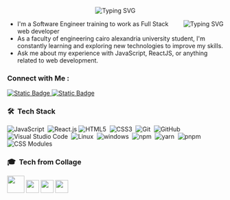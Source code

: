 <!-- Typing SVG by DenverCoder1 - https://github.com/DenverCoder1/readme-typing-svg -->
<p align="center">
<img src="https://readme-typing-svg.demolab.com?font=Fira+Code&size=22&pause=1945&color=5A6BF7&width=435&lines=Welcome+to+Hazem+Sabry's+profile;I'am+Happy+to+get+you+to+here!" alt="Typing SVG" />
</p> 

<img align="right" src="https://readme-typing-svg.demolab.com?font=Rubik&duration=2000&pause=100&background=000000&center=true&vCenter=true&multiline=true&repeat=false&width=180&height=150&lines=from+ME+import+*;while+True%3A;++++eat();++++code();++++sleep()" alt="Typing SVG" />

- I'm a Software Engineer training to work as Full Stack web developer
- As a  faculty of engineering cairo alexandria university student, I'm constantly learning and exploring new technologies to improve my skills.
- Ask me about my experience with JavaScript, ReactJS, or anything related to web development.
<!--- Check out my portfolio at  to see some of the projects I've worked on.-->


### Connect with Me :

<a href="https://www.linkedin.com/in/hazem-sabry-1b1ab021a/" target="_blank"><img alt="Static Badge" src="https://img.shields.io/badge/Hazem%20Sabry-0077B5?style=for-the-badge&logo=Linkedin&logoColor=white">
</a>
<a href="https://wa.me/+201117176767" target="_blank"><img alt="Static Badge" src="https://img.shields.io/badge/Hazem%20Sabry-25D366?style=for-the-badge&logo=Whatsapp&logoColor=white">
</a>

### 🛠 &nbsp;Tech Stack
![JavaScript](https://img.shields.io/badge/-JavaScript-05122A?style=flat&logo=javascript)&nbsp;
![React.js](https://img.shields.io/badge/-React-05122A?style=flat&logo=react)
![HTML5](https://img.shields.io/badge/-HTML5-05122A?style=flat&logo=HTML5)&nbsp;
![CSS3](https://img.shields.io/badge/-CSS3-05122A?style=flat&logo=CSS3&logoColor=1572B6)&nbsp;
![Git](https://img.shields.io/badge/-Git-05122A?style=flat&logo=git)&nbsp;
![GitHub](https://img.shields.io/badge/-GitHub-05122A?style=flat&logo=github)&nbsp;
![Visual Studio Code](https://img.shields.io/badge/-Visual%20Studio%20Code-05122A?style=flat&logo=visual-studio-code&logoColor=007ACC)&nbsp;
![Linux](https://img.shields.io/badge/-linux-05122A?style=flat&logo=linux&logoColor=FCC624)&nbsp;
![windows](https://img.shields.io/badge/-Windows-05122A?style=flat&logo=windows10&logoColor=%230078D4)&nbsp;
![npm](https://img.shields.io/badge/-npm-05122A?style=flat&logo=npm&logoColor=CB3837)&nbsp;
![yarn](https://img.shields.io/badge/-yarn-05122A?style=flat&logo=yarn&logoColor=2C8EBB)&nbsp;
![pnpm](https://img.shields.io/badge/-pnpm-05122A?style=flat&logo=pnpm&logoColor=F69220)&nbsp;
![CSS Modules](https://img.shields.io/badge/-CSS%20Modules-05122A?style=flat&logo=cssmodules&logoColor=000000)&nbsp;
<!--![Bootstrap](https://img.shields.io/badge/-Bootstrap-05122A?style=flat&logo=bootstrap&logoColor=563D7C)&nbsp;-->
<!--![Sass](https://img.shields.io/badge/-Sass-05122A?style=flat&logo=sass)&nbsp;-->
<!--![Node.js](https://img.shields.io/badge/-Node.js-05122A?style=flat&logo=node.js&logoColor=339933)&nbsp;-->
<!--![MongoDB](https://img.shields.io/badge/-MongoDB-05122A?style=flat&logo=MongoDB)&nbsp;-->
<!--![Atom](https://img.shields.io/badge/-Atom-05122A?style=flat&logo=atom&logoColor=66595C)&nbsp;-->
<!--![Sublime Text](https://img.shields.io/badge/-Sublime%20Text-05122A?style=flat&logo=sublimetext&logoColor=FF9800)&nbsp;-->
<!--![JSS](https://img.shields.io/badge/-JSS-05122A?style=flat&logo=jss&logoColor=F7DF1E)&nbsp;-->
<!--![JSON](https://img.shields.io/badge/-JSON-05122A?style=flat&logo=json&logoColor=000000)&nbsp;-->
<!--![Jest](https://img.shields.io/badge/-Jest-05122A?style=flat&logo=jest&logoColor=C21325)&nbsp;-->
<!--![Cypress](https://img.shields.io/badge/-Cypress-05122A?style=flat&logo=cypress&logoColor=17202C)&nbsp;-->
<!--![WordPress](https://img.shields.io/badge/-WordPress-05122A?style=flat&logo=wordpress&logoColor=21759B)&nbsp;-->
<!--![Tailwind CSS](https://img.shields.io/badge/-Tailwind&20CSS-05122A?style=flat&logo=tailwindcss&logoColor=06B6D4)&nbsp;-->
<!--![Next.js](https://img.shields.io/badge/-Next.js-05122A?style=flat&logo=nextdotjs&logoColor=000000)&nbsp;-->
<!--![Mantine UI](https://img.shields.io/badge/-Mantine%20UI-05122A?style=flat&logo=mantine&logoColor=#339AF0)&nbsp;-->
<!--![Turborepo](https://img.shields.io/badge/-Turborepo-05122A?style=flat&logo=turborepo&logoColor=EF4444)&nbsp;-->
<!--![Nx](https://img.shields.io/badge/-Nx-05122A?style=flat&logo=nx&logoColor=143055)&nbsp;-->
<!--![NXP](https://img.shields.io/badge/-NXP-05122A?style=flat&logo=nxp&logoColor=000000)&nbsp;-->
<!--![Nginx](https://img.shields.io/badge/-Nginx-05122A?style=flat&logo=nginx&logoColor=009639)&nbsp;-->
<!--![Lerna](https://img.shields.io/badge/-Lerna-05122A?style=flat&logo=lerna&logoColor=9333EA)&nbsp;-->

<!--
### 🗃 &nbsp;React Libraries
![React Router](https://img.shields.io/badge/-React%20Router-05122A?style=flat&logo=reactrouter&logoColor=FF4154)&nbsp;
![Redux & Redux Toolkit](https://img.shields.io/badge/-Redux%20&%20Redux%20Toolkit-05122A?style=flat&logo=redux&logoColor=764ABC)&nbsp;
![Styledcomponents](https://img.shields.io/badge/-Styledcomponents-05122A?style=flat&logo=styledcomponents&logoColor=DB7093)&nbsp;
![MUI](https://img.shields.io/badge/-MUI-05122A?style=flat&logo=mui&logoColor=007FFF)&nbsp;
![Semantic Ui React](https://img.shields.io/badge/-Semantic%20Ui%20React-05122A?style=flat&logo=semanticuireact&logoColor=35BDB2)&nbsp;
![Framer Motion](https://img.shields.io/badge/-Framer%20Motion-05122A?style=flat&logo=framer&logoColor=0055FF)&nbsp;
![Axios](https://img.shields.io/badge/-Axios-05122A?style=flat&logo=axios&logoColor=5A29E4)&nbsp;
![Lodash](https://img.shields.io/badge/-Lodash-05122A?style=flat&logo=lodash&logoColor=3492FF)&nbsp;
-->

<!--
### ☁ &nbsp;Hosting Platforms
![Vercel](https://img.shields.io/badge/-Vercel-05122A?style=flat&logo=vercel&logoColor=000000)&nbsp;
![Amazon AWS](https://img.shields.io/badge/-Amazon%20AWS-05122A?style=flat&logo=amazonaws&logoColor=232F3E)&nbsp;
![Netlify](https://img.shields.io/badge/-Netlify-05122A?style=flat&logo=netlify&logoColor=00C7B7)&nbsp;
![Firebase](https://img.shields.io/badge/-Firebase-05122A?style=flat&logo=firebase&logoColor=FFCA28)&nbsp;
-->

### 🎓 &nbsp;Tech from Collage
<div>
<img width="40" src="https://user-images.githubusercontent.com/25181517/117201156-9a724800-adec-11eb-9a9d-3cd0f67da4bc.png"/>
<img width="30" src="https://user-images.githubusercontent.com/25181517/183423507-c056a6f9-1ba8-4312-a350-19bcbc5a8697.png"/>
<img width="30" src="https://user-images.githubusercontent.com/25181517/192106070-46255bcf-65e6-4c6b-a296-bf8d0d8fb2a7.png"/>
<img width="30" src="https://user-images.githubusercontent.com/25181517/192106593-610ee31c-995e-4f24-b8e1-0f18eead6fae.png"/>
</div>
